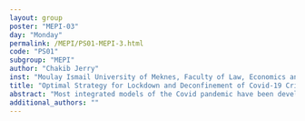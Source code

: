 ```yaml
---
layout: group
poster: "MEPI-03"
day: "Monday"
permalink: /MEPI/PS01-MEPI-3.html
code: "PS01"
subgroup: "MEPI"
author: "Chakib Jerry"
inst: "Moulay Ismail University of Meknes, Faculty of Law, Economics and Social Sciences, Meknes, Morocco."
title: "Optimal Strategy for Lockdown and Deconfinement of Covid-19 Crisis"
abstract: "Most integrated models of the Covid pandemic have been developed under the assumption that the policy-sensitive reproduction number is certain. The decision to exit from the lockdown has been made in most countries without knowing the reproduction number that would prevail after the deconfinement. In this paper, I explore the role of uncertainty and learning on the optimal dynamic lockdown policy. I limit the analysis to suppression strategies. In the absence of uncertainty, the optimal confinement policy is to impose a constant rate of lockdown until the suppression of the virus in the population. I show that introducing uncertainty about the reproduction number of deconfined people reduces the optimal initial rate of confinement."
additional_authors: ""
---
```

